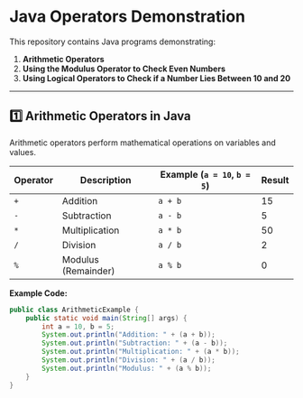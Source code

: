 # Java Operators Demonstration

This repository contains Java programs demonstrating:
1. **Arithmetic Operators**
2. **Using the Modulus Operator to Check Even Numbers**
3. **Using Logical Operators to Check if a Number Lies Between 10 and 20**

---

## 1️⃣ Arithmetic Operators in Java
Arithmetic operators perform mathematical operations on variables and values.

| Operator | Description       | Example (`a = 10`, `b = 5`) | Result |
|----------|------------------|----------------------------|--------|
| `+`      | Addition         | `a + b`                    | 15     |
| `-`      | Subtraction      | `a - b`                    | 5      |
| `*`      | Multiplication   | `a * b`                    | 50     |
| `/`      | Division         | `a / b`                    | 2      |
| `%`      | Modulus (Remainder) | `a % b`                 | 0      |

**Example Code:**
```java
public class ArithmeticExample {
    public static void main(String[] args) {
        int a = 10, b = 5;
        System.out.println("Addition: " + (a + b));
        System.out.println("Subtraction: " + (a - b));
        System.out.println("Multiplication: " + (a * b));
        System.out.println("Division: " + (a / b));
        System.out.println("Modulus: " + (a % b));
    }
}
